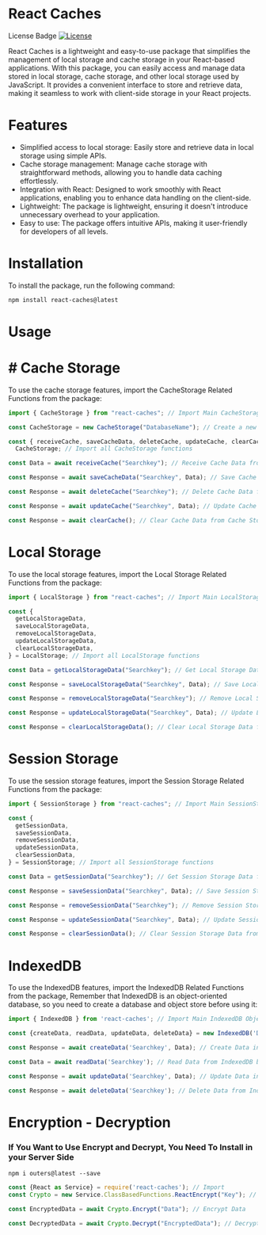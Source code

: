 # React Caches

License Badge
[![License](https://img.shields.io/badge/License-MIT-blue.svg)](https://opensource.org/licenses/MIT)

React Caches is a lightweight and easy-to-use package that simplifies the management of local storage and cache storage in your React-based applications. With this package, you can easily access and manage data stored in local storage, cache storage, and other local storage used by JavaScript. It provides a convenient interface to store and retrieve data, making it seamless to work with client-side storage in your React projects.

# Features

- Simplified access to local storage: Easily store and retrieve data in local storage using simple APIs.
- Cache storage management: Manage cache storage with straightforward methods, allowing you to handle data caching effortlessly.
- Integration with React: Designed to work smoothly with React applications, enabling you to enhance data handling on the client-side.
- Lightweight: The package is lightweight, ensuring it doesn't introduce unnecessary overhead to your application.
- Easy to use: The package offers intuitive APIs, making it user-friendly for developers of all levels.

# Installation

To install the package, run the following command:

```bash
npm install react-caches@latest
```

# Usage

# # Cache Storage

To use the cache storage features, import the CacheStorage Related Functions from the package:

```js
import { CacheStorage } from "react-caches"; // Import Main CacheStorage Object

const CacheStorage = new CacheStorage("DatabaseName"); // Create a new CacheStorage Object

const { receiveCache, saveCacheData, deleteCache, updateCache, clearCache } =
  CacheStorage; // Import all CacheStorage functions

const Data = await receiveCache("Searchkey"); // Receive Cache Data from Cache Storage by Database Name and Search Key

const Response = await saveCacheData("Searchkey", Data); // Save Cache Data to Cache Storage by Database Name and Search Key

const Response = await deleteCache("Searchkey"); // Delete Cache Data from Cache Storage by Database Name and Search Key

const Response = await updateCache("Searchkey", Data); // Update Cache Data in Cache Storage by Database Name and Search Key

const Response = await clearCache(); // Clear Cache Data from Cache Storage by Database Name
```

# Local Storage

To use the local storage features, import the Local Storage Related Functions from the package:

```js
import { LocalStorage } from "react-caches"; // Import Main LocalStorage Object

const {
  getLocalStorageData,
  saveLocalStorageData,
  removeLocalStorageData,
  updateLocalStorageData,
  clearLocalStorageData,
} = LocalStorage; // Import all LocalStorage functions

const Data = getLocalStorageData("Searchkey"); // Get Local Storage Data from Local Storage by Search Key

const Response = saveLocalStorageData("Searchkey", Data); // Save Local Storage Data to Local Storage by Search Key

const Response = removeLocalStorageData("Searchkey"); // Remove Local Storage Data from Local Storage by Search Key

const Response = updateLocalStorageData("Searchkey", Data); // Update Local Storage Data in Local Storage by Search Key

const Response = clearLocalStorageData(); // Clear Local Storage Data from Local Storage
```

# Session Storage

To use the session storage features, import the Session Storage Related Functions from the package:

```js
import { SessionStorage } from "react-caches"; // Import Main SessionStorage Object

const {
  getSessionData,
  saveSessionData,
  removeSessionData,
  updateSessionData,
  clearSessionData,
} = SessionStorage; // Import all SessionStorage functions

const Data = getSessionData("Searchkey"); // Get Session Storage Data from Session Storage by Search Key

const Response = saveSessionData("Searchkey", Data); // Save Session Storage Data to Session Storage by Search Key

const Response = removeSessionData("Searchkey"); // Remove Session Storage Data from Session Storage by Search Key

const Response = updateSessionData("Searchkey", Data); // Update Session Storage Data in Session Storage by Search Key

const Response = clearSessionData(); // Clear Session Storage Data from Session Storage
```

# IndexedDB

To use the IndexedDB features, import the IndexedDB Related Functions from the package, Remember that IndexedDB is an object-oriented database, so you need to create a database and object store before using it:

```js
import { IndexedDB } from 'react-caches'; // Import Main IndexedDB Object

const {createData, readData, updateData, deleteData} = new IndexedDB('DatabaseName', 'Database Version' 'ObjectStoreName'); // Create a new IndexedDB Database and Object Store with Database Name, Database Version and Object Store Name

const Response = await createData('Searchkey', Data); // Create Data in IndexedDB by Search Key

const Data = await readData('Searchkey'); // Read Data from IndexedDB by Search Key

const Response = await updateData('Searchkey', Data); // Update Data in IndexedDB by Search Key

const Response = await deleteData('Searchkey'); // Delete Data from IndexedDB by Search Key
```

# Encryption - Decryption

### If You Want to Use Encrypt and Decrypt, You Need To Install in your Server Side

```shell
npm i outers@latest --save
```

```javascript
const {React as Service} = require('react-caches'); // Import
const Crypto = new Service.ClassBasedFunctions.ReactEncrypt("Key"); // Create Instance

const EncryptedData = await Crypto.Encrypt("Data"); // Encrypt Data

const DecryptedData = await Crypto.Decrypt("EncryptedData"); // Decrypt Data
```
